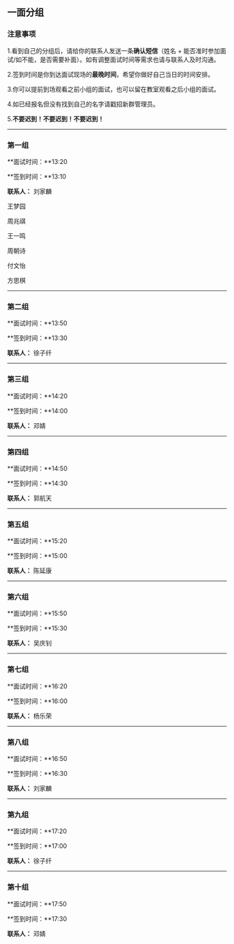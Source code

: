 ## 一面分组


### 注意事项
1.看到自己的分组后，请给你的联系人发送一条**确认短信**（姓名 + 能否准时参加面试/如不能，是否需要补面）。如有调整面试时间等需求也请与联系人及时沟通。

2.签到时间是你到达面试现场的**最晚时间**，希望你做好自己当日的时间安排。

3.你可以提前到场观看之前小组的面试，也可以留在教室观看之后小组的面试。

4.如已经报名但没有找到自己的名字请戳招新群管理员。

5.**不要迟到！不要迟到！不要迟到！**




***


### 第一组

**面试时间：**13:20

**签到时间：**13:10

**联系人：** 刘家麟

王梦园

周兆祺

王一鸣

周朝诗

付文怡

方思棋

***

### 第二组

**面试时间：**13:50

**签到时间：**13:30

**联系人：** 徐子纤

***

### 第三组

**面试时间：**14:20

**签到时间：**14:00

**联系人：** 邓婧

***

### 第四组

**面试时间：**14:50

**签到时间：**14:30

**联系人：** 郭航天

***

### 第五组

**面试时间：**15:20

**签到时间：**15:00

**联系人：** 陈延康

***

### 第六组

**面试时间：**15:50

**签到时间：**15:30

**联系人：** 吴庆钊

***

### 第七组

**面试时间：**16:20

**签到时间：**16:00

**联系人：** 杨乐荣

***

### 第八组

**面试时间：**16:50

**签到时间：**16:30

**联系人：** 刘家麟

***

### 第九组

**面试时间：**17:20

**签到时间：**17:00

**联系人：** 徐子纤

***



### 第十组

**面试时间：**17:50

**签到时间：**17:30

**联系人：** 邓婧
